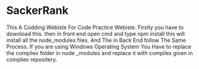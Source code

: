 # SackerRank
This A Codding Webiste For Code Practice Webiste.
Firstly you have to download this.
then in front end open cmd and type npm install this will install all the node_modules files.
And The in Back End follow The Same Process.
If you are using Windows Operating System  You Have to replace the compilex folder in node _modules and replace it with compilex given in compliex repositery.
